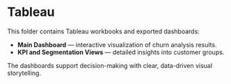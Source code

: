 # Tableau

This folder contains Tableau workbooks and exported dashboards:  
- **Main Dashboard** — interactive visualization of churn analysis results.  
- **KPI and Segmentation Views** — detailed insights into customer groups.  

The dashboards support decision-making with clear, data-driven visual storytelling.


